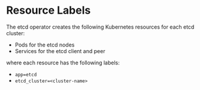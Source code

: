 # Resource Labels

The etcd operator creates the following Kubernetes resources for each etcd cluster:
- Pods for the etcd nodes
- Services for the etcd client and peer

where each resource has the following labels:
- `app=etcd`
- `etcd_cluster=<cluster-name>`
